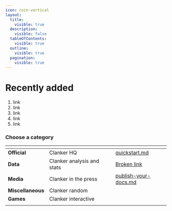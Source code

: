 ```yaml
---
icon: coin-vertical
layout:
  title:
    visible: true
  description:
    visible: false
  tableOfContents:
    visible: true
  outline:
    visible: true
  pagination:
    visible: true
---
```


# Recently added

1. link
2. link
3. link
4. link
5. link

### Choose a category

<table data-view="cards"><thead><tr><th></th><th></th><th data-hidden data-card-cover data-type="files"></th><th data-hidden></th><th data-hidden data-card-target data-type="content-ref"></th></tr></thead><tbody><tr><td><strong>Official</strong></td><td>Clanker HQ</td><td></td><td></td><td><a href="getting-started/quickstart.md">quickstart.md</a></td></tr><tr><td><strong>Data</strong></td><td>Clanker analysis and stats</td><td></td><td></td><td><a href="broken-reference">Broken link</a></td></tr><tr><td><strong>Media</strong></td><td>Clanker in the press</td><td></td><td></td><td><a href="getting-started/publish-your-docs.md">publish-your-docs.md</a></td></tr><tr><td><strong>Miscellaneous</strong></td><td>Clanker random</td><td></td><td></td><td></td></tr><tr><td><strong>Games</strong></td><td>Clanker interactive</td><td></td><td></td><td></td></tr><tr><td></td><td></td><td></td><td></td><td></td></tr></tbody></table>
